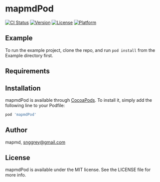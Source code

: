 # mapmdPod

[![CI Status](https://img.shields.io/travis/mapmd/mapmdPod.svg?style=flat)](https://travis-ci.org/mapmd/mapmdPod)
[![Version](https://img.shields.io/cocoapods/v/mapmdPod.svg?style=flat)](https://cocoapods.org/pods/mapmdPod)
[![License](https://img.shields.io/cocoapods/l/mapmdPod.svg?style=flat)](https://cocoapods.org/pods/mapmdPod)
[![Platform](https://img.shields.io/cocoapods/p/mapmdPod.svg?style=flat)](https://cocoapods.org/pods/mapmdPod)

## Example

To run the example project, clone the repo, and run `pod install` from the Example directory first.

## Requirements

## Installation

mapmdPod is available through [CocoaPods](https://cocoapods.org). To install
it, simply add the following line to your Podfile:

```ruby
pod 'mapmdPod'
```

## Author

mapmd, snggrey@gmail.com

## License

mapmdPod is available under the MIT license. See the LICENSE file for more info.
